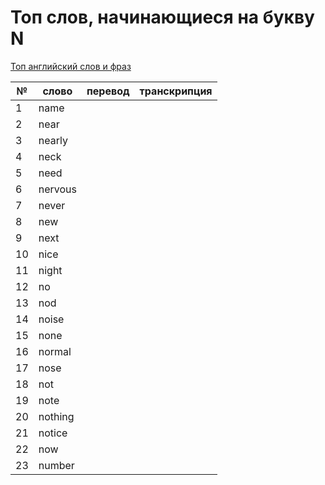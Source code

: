 # Топ слов, начинающиеся на букву N

[Топ английский слов и фраз](../README.md)

| №   | слово   | перевод | транскрипция |
| --- | ------- | ------- | ------------ |
| 1   | name    |         |              |
| 2   | near    |         |              |
| 3   | nearly  |         |              |
| 4   | neck    |         |              |
| 5   | need    |         |              |
| 6   | nervous |         |              |
| 7   | never   |         |              |
| 8   | new     |         |              |
| 9   | next    |         |              |
| 10  | nice    |         |              |
| 11  | night   |         |              |
| 12  | no      |         |              |
| 13  | nod     |         |              |
| 14  | noise   |         |              |
| 15  | none    |         |              |
| 16  | normal  |         |              |
| 17  | nose    |         |              |
| 18  | not     |         |              |
| 19  | note    |         |              |
| 20  | nothing |         |              |
| 21  | notice  |         |              |
| 22  | now     |         |              |
| 23  | number  |         |              |
